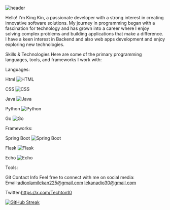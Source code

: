 
![header](https://github.com/user-attachments/assets/ada8861c-0b46-4abf-b024-b887e9f66905)


Hello! I'm King Kin, a passionate developer with a strong interest in creating innovative software solutions. My journey in programming began with a fascination for technology and has grown into a career where I enjoy solving complex problems and building applications that make a difference. I have a keen interest in Backend and also web apps development and enjoy exploring new technologies.

Skills & Technologies
Here are some of the primary programming languages, tools, and frameworks I work with:

Languages:





Html  ![HTML](https://img.shields.io/badge/HTML-E34F26?style=flat&logo=html5&logoColor=white)




CSS ![CSS](https://img.shields.io/badge/CSS-1572B6?style=flat&logo=css3&logoColor=white)




Java ![Java](https://img.shields.io/badge/Java-007396?style=flat&logo=java&logoColor=white)


Python ![Python](https://img.shields.io/badge/Python-3776AB?style=flat&logo=python&logoColor=white)



Go    ![Go](https://img.shields.io/badge/Go-00ADD8?style=flat&logo=go&logoColor=white)



Frameworks:

Spring Boot  ![Spring Boot](https://img.shields.io/badge/Spring%20Boot-6DB33F?style=flat&logo=spring&logoColor=white)


Flask ![Flask](https://img.shields.io/badge/Flask-000000?style=flat&logo=flask&logoColor=white)



Echo ![Echo](https://img.shields.io/badge/Echo-00BFFF?style=flat&logo=go&logoColor=white)



Tools:

Git
Contact Info
Feel free to connect with me on social media: 
Email:adioolamilekan225@gmail.com                                                                lekanadio30@gmail.com       


Twitter:https://x.com/Techton10




















[![GitHub Streak](http://github-readme-streak-stats.herokuapp.com?user=King-kin5&mode=weekly)](https://git.io/streak-stats)



















